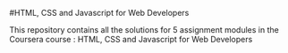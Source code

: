 #HTML, CSS and Javascript for Web Developers

This repository contains all the solutions for 5 assignment modules in the Coursera course : HTML, CSS and Javascript for Web Developers
